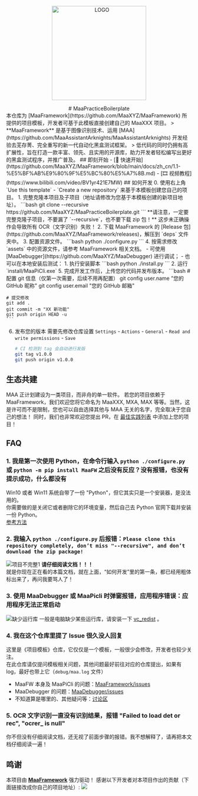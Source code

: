 <!-- markdownlint-disable MD033 MD041 -->
<p align="center">
  <img alt="LOGO" src="https://cdn.jsdelivr.net/gh/MaaAssistantArknights/design@main/logo/maa-logo_512x512.png" width="256" height="256" />
</p>
<div align="center">
# MaaPracticeBoilerplate
</div>
本仓库为 [MaaFramework](https://github.com/MaaXYZ/MaaFramework) 所提供的项目模板，开发者可基于此模板直接创建自己的 MaaXXX 项目。
> **MaaFramework** 是基于图像识别技术、运用 [MAA](https://github.com/MaaAssistantArknights/MaaAssistantArknights) 开发经验去芜存菁、完全重写的新一代自动化黑盒测试框架。
> 低代码的同时仍拥有高扩展性，旨在打造一款丰富、领先、且实用的开源库，助力开发者轻松编写出更好的黑盒测试程序，并推广普及。
## 即刻开始
- [📄 快速开始](https://github.com/MaaXYZ/MaaFramework/blob/main/docs/zh_cn/1.1-%E5%BF%AB%E9%80%9F%E5%BC%80%E5%A7%8B.md)
- [🎞️ 视频教程](https://www.bilibili.com/video/BV1yr421E7MW)
## 如何开发
0. 使用右上角 `Use this template` - `Create a new repository` 来基于本模板创建您自己的项目。
1. 完整克隆本项目及子项目（地址请修改为您基于本模板创建的新项目地址）。
    ```bash
    git clone --recursive https://github.com/MaaXYZ/MaaPracticeBoilerplate.git
    ```
    **请注意，一定要完整克隆子项目，不要漏了 `--recursive`，也不要下载 zip 包！** 这步未正确操作会导致所有 OCR（文字识别）失败！
2. 下载 MaaFramework 的 [Release 包](https://github.com/MaaXYZ/MaaFramework/releases)，解压到 `deps` 文件夹中。
3. 配置资源文件。
    ```bash
    python ./configure.py
    ```
4. 按需求修改 `assets` 中的资源文件，请参考 MaaFramework 相关文档。
    - 可使用 [MaaDebugger](https://github.com/MaaXYZ/MaaDebugger) 进行调试；
    - 也可以在本地安装后测试：
        1. 执行安装脚本
            ```bash
            python ./install.py
            ```
        2. 运行 `install/MaaPiCli.exe`
5. 完成开发工作后，上传您的代码并发布版本。
    ```bash
    # 配置 git 信息（仅第一次需要，后续不用再配置）
    git config user.name "您的 GitHub 昵称"
    git config user.email "您的 GitHub 邮箱"
    
    # 提交修改
    git add .
    git commit -m "XX 新功能"
    git push origin HEAD -u
    ```
6. 发布您的版本
    需要先修改仓库设置 `Settings` - `Actions` - `General` - `Read and write permissions` - `Save`
    ```bash
    # CI 检测到 tag 会自动进行发版
    git tag v1.0.0
    git push origin v1.0.0
    ```
## 生态共建
MAA 正计划建设为一类项目，而非舟的单一软件。
若您的项目依赖于 MaaFramework，我们欢迎您将它命名为 MaaXXX, MXA, MAX 等等。当然，这是许可而不是限制，您也可以自由选择其他与 MAA 无关的名字，完全取决于您自己的想法！
同时，我们也非常欢迎您提出 PR，在 [最佳实践列表](https://github.com/MaaXYZ/MaaFramework#%E6%9C%80%E4%BD%B3%E5%AE%9E%E8%B7%B5) 中添加上您的项目！
## FAQ
### 1. 我是第一次使用 Python，在命令行输入 `python ./configure.py` 或 `python -m pip install MaaFW` 之后没有反应？没有报错，也没有提示成功，什么都没有
Win10 或者 Win11 系统自带了一份 "Python"，但它其实只是一个安装器，是没法用的。  
你需要做的是关闭它或者删除它的环境变量，然后自己去 Python 官网下载并安装一份 Python。  
[参考方法](https://www.bilibili.com/read/cv24692025/)
### 2. 我输入 `python ./configure.py` 后报错：`Please clone this repository completely, don’t miss "--recursive", and don’t download the zip package!`
![项目不完整1](https://github.com/user-attachments/assets/e1f697c0-e5b6-4853-8664-a358df7327a8)
**请仔细阅读文档！！！**  
就是你现在正在看的本篇文档，就在上面，“如何开发”里的第一条，都已经用粗体标出来了，再问我要骂人了！
### 3. 使用 MaaDebugger 或 MaaPicli 时弹窗报错，应用程序错误：应用程序无法正常启动
![缺少运行库](https://github.com/user-attachments/assets/942df84b-f47d-4bb5-98b5-ab5d44bc7c2a)
一般是电脑缺少某些运行库，请安装一下 [vc_redist](https://aka.ms/vs/17/release/vc_redist.x64.exe) 。
### 4. 我在这个仓库里提了 Issue 很久没人回复
这里是《项目模板》仓库，它仅仅是一个模板，一般很少会修改，开发者也较少关注。  
在此仓库请仅提问模板相关问题，其他问题最好前往对应的仓库提出，如果有 log，最好也带上它（`debug/maa.log` 文件）
- MaaFW 本身及 MaaPiCli 的问题：[MaaFramework/issues](https://github.com/MaaXYZ/MaaFramework/issues)
- MaaDebugger 的问题：[MaaDebugger/issues](https://github.com/MaaXYZ/MaaDebugger/issues)
- 不知道算是哪里的、其他疑问等：[讨论区](https://github.com/orgs/MaaXYZ/discussions)
### 5. OCR 文字识别一直没有识别结果，报错 "Failed to load det or rec", "ocrer_ is null"
你不但没有仔细阅读文档，还无视了前面步骤的报错。我不想解释了，请再把本文档仔细阅读一遍！
## 鸣谢
本项目由 **[MaaFramework](https://github.com/MaaXYZ/MaaFramework)** 强力驱动！
感谢以下开发者对本项目作出的贡献（下面链接改成你自己的项目地址）:
<a href="https://github.com/MaaXYZ/MaaFramework/graphs/contributors">
  <img src="https://contrib.rocks/image?repo=MaaXYZ/MaaFramework&max=1000" />
</a>
